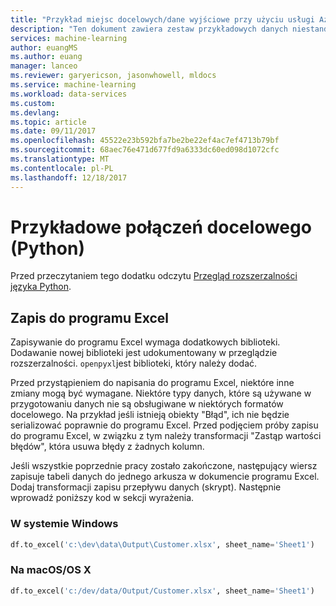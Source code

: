 ```yaml
---
title: "Przykład miejsc docelowych/dane wyjściowe przy użyciu usługi Azure Machine Learning Przygotowanie danych | Dokumentacja firmy Microsoft"
description: "Ten dokument zawiera zestaw przykładowych danych niestandardowych miejsc docelowych/wyjść z Przygotowanie danych usługi Azure Machine Learning"
services: machine-learning
author: euangMS
ms.author: euang
manager: lanceo
ms.reviewer: garyericson, jasonwhowell, mldocs
ms.service: machine-learning
ms.workload: data-services
ms.custom: 
ms.devlang: 
ms.topic: article
ms.date: 09/11/2017
ms.openlocfilehash: 45522e23b592bfa7be2be22ef4ac7ef4713b79bf
ms.sourcegitcommit: 68aec76e471d677fd9a6333dc60ed098d1072cfc
ms.translationtype: MT
ms.contentlocale: pl-PL
ms.lasthandoff: 12/18/2017
---
```

# <a name="sample-of-destination-connections-python"></a>Przykładowe połączeń docelowego (Python) 
Przed przeczytaniem tego dodatku odczytu [Przegląd rozszerzalności języka Python](data-prep-python-extensibility-overview.md).


## <a name="write-to-excel"></a>Zapis do programu Excel 


Zapisywanie do programu Excel wymaga dodatkowych biblioteki. Dodawanie nowej biblioteki jest udokumentowany w przeglądzie rozszerzalności. `openpyxl`jest biblioteki, który należy dodać.

Przed przystąpieniem do napisania do programu Excel, niektóre inne zmiany mogą być wymagane. Niektóre typy danych, które są używane w przygotowaniu danych nie są obsługiwane w niektórych formatów docelowego. Na przykład jeśli istnieją obiekty "Błąd", ich nie będzie serializować poprawnie do programu Excel. Przed podjęciem próby zapisu do programu Excel, w związku z tym należy transformacji "Zastąp wartości błędów", która usuwa błędy z żadnych kolumn.

Jeśli wszystkie poprzednie pracy zostało zakończone, następujący wiersz zapisuje tabeli danych do jednego arkusza w dokumencie programu Excel. Dodaj transformacji zapisu przepływu danych (skrypt). Następnie wprowadź poniższy kod w sekcji wyrażenia.


### <a name="on-windows"></a>W systemie Windows 
```python
df.to_excel('c:\dev\data\Output\Customer.xlsx', sheet_name='Sheet1')
```

### <a name="on-macosos-x"></a>Na macOS/OS X ###
```python
df.to_excel('c:/dev/data/Output/Customer.xlsx', sheet_name='Sheet1')
```
